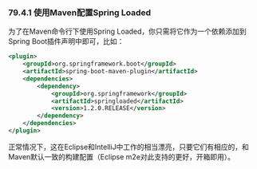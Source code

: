 ### 79.4.1 使用Maven配置Spring Loaded

为了在Maven命令行下使用Spring Loaded，你只需将它作为一个依赖添加到Spring Boot插件声明中即可，比如：
```xml
<plugin>
    <groupId>org.springframework.boot</groupId>
    <artifactId>spring-boot-maven-plugin</artifactId>
    <dependencies>
        <dependency>
            <groupId>org.springframework</groupId>
            <artifactId>springloaded</artifactId>
            <version>1.2.0.RELEASE</version>
        </dependency>
    </dependencies>
</plugin>
```
正常情况下，这在Eclipse和IntelliJ中工作的相当漂亮，只要它们有相应的，和Maven默认一致的构建配置（Eclipse m2e对此支持的更好，开箱即用）。
